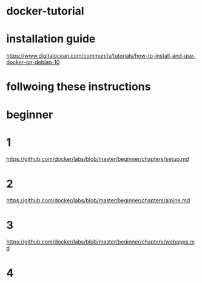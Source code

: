 # docker-tutorial

# installation guide
https://www.digitalocean.com/community/tutorials/how-to-install-and-use-docker-on-debian-10

# follwoing these instructions

# beginner
# 1
https://github.com/docker/labs/blob/master/beginner/chapters/setup.md
# 2
https://github.com/docker/labs/blob/master/beginner/chapters/alpine.md
# 3
https://github.com/docker/labs/blob/master/beginner/chapters/webapps.md
# 4

